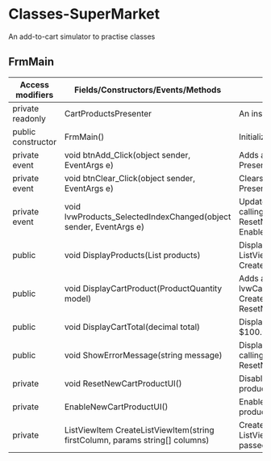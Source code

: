 # Classes-SuperMarket
An add-to-cart simulator to practise classes

## FrmMain

| Access modifiers   | Fields/Constructors/Events/Methods                                           | Description                                                                                           |
|--------------------|------------------------------------------------------------------------------|-------------------------------------------------------------------------------------------------------|
| private readonly   | CartProductsPresenter                                                        | An instance of the presenter                                                                          |
| public constructor | FrmMain()                                                                    | Initializes the presenter                                                                             |
| private event      | void btnAdd_Click(object sender, EventArgs e)                                | Adds a new cart product. Calls Presenter.AddCartProductClicked                                        |
| private event      | void btnClear_Click(object sender, EventArgs e)                              | Clears the cart. Calls Presenter.ClearCartClicked()                                                   |
| private event      | void lvwProducts_SelectedIndexChanged(object sender, EventArgs e)            | Updates the UI accordingly by calling either ResetNewCartProductUI() or EnableNewCartProductUI()      |
| public             | void DisplayProducts(List<Product> products)                                 | Displays the products on the ListView lvwProducts. CreateListViewItem()                               |
| public             | void DisplayCartProduct(ProductQuantity model)                               | Adds a new row on the ListView lvwCartProduct. Calls CreateListViewItem() and ResetNewCartProductUI() |
| public             | void DisplayCartTotal(decimal total)                                         | Displays the new total (i.e.: $100.00)                                                                |
| public             | void ShowErrorMessage(string message)                                        | Displays an error message by calling MessageBox.Show(). Calls ResetNewCartProductUI()                 |
| private            | void ResetNewCartProductUI()                                                 | Disables the option to add a cart product (see demo)                                                  |
| private            | EnableNewCartProductUI()                                                     | Enables the option to add a cart product (see demo)                                                   |
| private            | ListViewItem CreateListViewItem(string firstColumn, params string[] columns) | Creates and returns a new ListViewItem with the data passed in the parameters                         |

